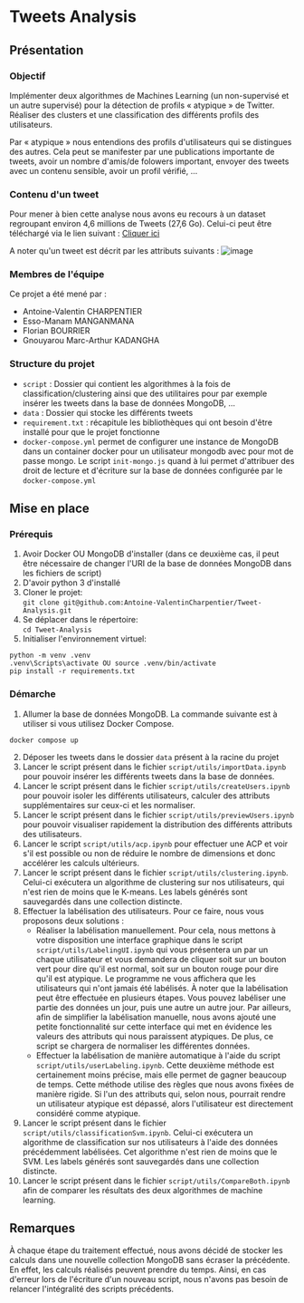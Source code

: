 # Tweets Analysis

## Présentation
### Objectif
Implémenter deux algorithmes de Machines Learning (un non-supervisé et un autre supervisé) pour la détection de profils « atypique » de Twitter. Réaliser des clusters et une classification des différents profils des utilisateurs.

Par « atypique » nous entendions des profils d'utilisateurs qui se distingues des autres. Cela peut se manifester par une publications importante de tweets, avoir un nombre d'amis/de folowers important, envoyer des tweets avec un contenu sensible, avoir un profil vérifié, ...

### Contenu d'un tweet
Pour mener à bien cette analyse nous avons eu recours à un dataset regroupant environ 4,6 millions de Tweets (27,6 Go). Celui-ci peut être téléchargé via le lien suivant : [Cliquer ici](https://www.dropbox.com/s/qfhaobip55xxkif/Tweet%20Worldcup.zip?dl=0)

A noter qu'un tweet est décrit par les attributs suivants :
![image](https://user-images.githubusercontent.com/84742989/233933613-5af20a58-31a8-4eda-ad0d-cc792b1bfd22.png)


### Membres de l'équipe
Ce projet a été mené par :
- Antoine-Valentin CHARPENTIER
- Esso-Manam MANGANMANA
- Florian BOURRIER
- Gnouyarou Marc-Arthur KADANGHA

### Structure du projet
- ``script`` : Dossier qui contient les algorithmes à la fois de classification/clustering ainsi que des utilitaires pour par exemple insérer les tweets dans la base de données MongoDB, ...
- ``data`` : Dossier qui stocke les différents tweets
- ``requirement.txt`` : récapitule les bibliothèques qui ont besoin d'être installé pour que le projet fonctionne
- ``docker-compose.yml`` permet de configurer une instance de MongoDB dans un container docker pour un utilisateur mongodb avec pour mot de passe mongo. Le script ``init-mongo.js`` quand à lui permet d'attribuer des droit de lecture et d'écriture sur la base de données configurée par le ``docker-compose.yml``

## Mise en place
### Prérequis
1. Avoir Docker OU MongoDB d'installer (dans ce deuxième cas, il peut être nécessaire de changer l'URI de la base de données MongoDB dans les fichiers de script)
2. D'avoir python 3 d'installé
3. Cloner le projet:  
```git clone git@github.com:Antoine-ValentinCharpentier/Tweet-Analysis.git```
4. Se déplacer dans le répertoire:  
```cd Tweet-Analysis```
5. Initialiser l'environnement virtuel:  
```
python -m venv .venv
.venv\Scripts\activate OU source .venv/bin/activate
pip install -r requirements.txt
```

### Démarche
1. Allumer la base de données MongoDB. La commande suivante est à utiliser si vous utilisez Docker Compose.
```
docker compose up
```
2. Déposer les tweets dans le dossier ``data`` présent à la racine du projet
3. Lancer le script présent dans le fichier ``script/utils/importData.ipynb`` pour pouvoir insérer les différents tweets dans la base de données.
4. Lancer le script présent dans le fichier ``script/utils/createUsers.ipynb`` pour pouvoir isoler les différents utilisateurs, calculer des attributs supplémentaires sur ceux-ci et les normaliser.
5. Lancer le script présent dans le fichier ``script/utils/previewUsers.ipynb`` pour pouvoir visualiser rapidement la distribution des différents attributs des utilisateurs.
6. Lancer le script ``script/utils/acp.ipynb`` pour effectuer une ACP et voir s'il est possible ou non de réduire le nombre de dimensions et donc accélérer les calculs ultérieurs.
7. Lancer le script présent dans le fichier ``script/utils/clustering.ipynb``. Celui-ci exécutera un algorithme de clustering sur nos utilisateurs, qui n'est rien de moins que le K-means. Les labels générés sont sauvegardés dans une collection distincte.
8. Effectuer la labélisation des utilisateurs. Pour ce faire, nous vous proposons deux solutions :
    - Réaliser la labélisation manuellement. Pour cela, nous mettons à votre disposition une interface graphique dans le script ``script/utils/LabelingUI.ipynb`` qui vous présentera un par un chaque utilisateur et vous demandera de cliquer soit sur un bouton vert pour dire qu'il est normal, soit sur un bouton rouge pour dire qu'il est atypique. Le programme ne vous affichera que les utilisateurs qui n'ont jamais été labélisés. À noter que la labélisation peut être effectuée en plusieurs étapes. Vous pouvez labéliser une partie des données un jour, puis une autre un autre jour. Par ailleurs, afin de simplifier la labélisation manuelle, nous avons ajouté une petite fonctionnalité sur cette interface qui met en évidence les valeurs des attributs qui nous paraissent atypiques. De plus, ce script se chargera de normaliser les différentes données.
    - Effectuer la labélisation de manière automatique à l'aide du script ``script/utils/userLabeling.ipynb``. Cette deuxième méthode est certainement moins précise, mais elle permet de gagner beaucoup de temps. Cette méthode utilise des règles que nous avons fixées de manière rigide. Si l'un des attributs qui, selon nous, pourrait rendre un utilisateur atypique est dépassé, alors l'utilisateur est directement considéré comme atypique.
9. Lancer le script présent dans le fichier ``script/utils/classificationSvm.ipynb``. Celui-ci exécutera un algorithme de classification sur nos utilisateurs à l'aide des données précédemment labélisées. Cet algorithme n'est rien de moins que le SVM. Les labels générés sont sauvegardés dans une collection distincte.
10. Lancer le script présent dans le fichier ``script/utils/CompareBoth.ipynb`` afin de comparer les résultats des deux algorithmes de machine learning.

## Remarques
À chaque étape du traitement effectué, nous avons décidé de stocker les calculs dans une nouvelle collection MongoDB sans écraser la précédente. En effet, les calculs réalisés peuvent prendre du temps. Ainsi, en cas d'erreur lors de l'écriture d'un nouveau script, nous n'avons pas besoin de relancer l'intégralité des scripts précédents.
